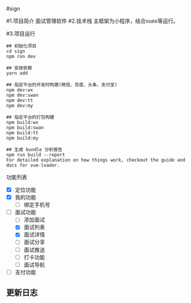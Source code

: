 #sign

#1.项目简介
面试管理软件
#2.技术栈
主框架为小程序，结合vuex等运行。

#3.项目运行 
```
## 初始化项目 
cd sign
npm run dev

## 安装依赖
yarn add  
  
## 指定平台的开发时构建(微信、百度、头条、支付宝)
npm dev:wx
npm dev:swan
npm dev:tt
npm dev:my

## 指定平台的打包构建
npm build:wx
npm build:swan
npm build:tt
npm build:my

## 生成 bundle 分析报告
npm run build --report
For detailed explanation on how things work, checkout the guide and docs for vue-loader.
```
功能列表
- [x] 定位功能
- [x] 我的功能
   - [ ] 绑定手机号
- [ ] 面试功能
   - [ ] 添加面试
   - [x] 面试列表
   - [x] 面试详情
   - [ ] 面试分享
   - [ ] 面试推送
   - [ ] 打卡功能
   - [ ] 面试导航
- [ ] 支付功能

## 更新日志  